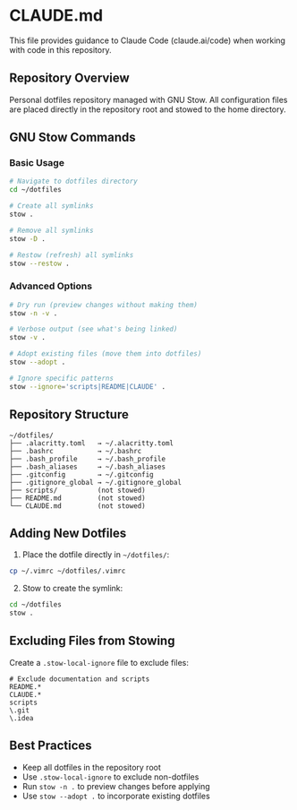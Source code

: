 # CLAUDE.md

This file provides guidance to Claude Code (claude.ai/code) when working with code in this repository.

## Repository Overview

Personal dotfiles repository managed with GNU Stow. All configuration files are placed directly in the repository root and stowed to the home directory.

## GNU Stow Commands

### Basic Usage

```bash
# Navigate to dotfiles directory
cd ~/dotfiles

# Create all symlinks
stow .

# Remove all symlinks
stow -D .

# Restow (refresh) all symlinks
stow --restow .
```

### Advanced Options

```bash
# Dry run (preview changes without making them)
stow -n -v .

# Verbose output (see what's being linked)
stow -v .

# Adopt existing files (move them into dotfiles)
stow --adopt .

# Ignore specific patterns
stow --ignore='scripts|README|CLAUDE' .
```

## Repository Structure

```
~/dotfiles/
├── .alacritty.toml   → ~/.alacritty.toml
├── .bashrc           → ~/.bashrc
├── .bash_profile     → ~/.bash_profile
├── .bash_aliases     → ~/.bash_aliases
├── .gitconfig        → ~/.gitconfig
├── .gitignore_global → ~/.gitignore_global
├── scripts/          (not stowed)
├── README.md         (not stowed)
└── CLAUDE.md         (not stowed)
```

## Adding New Dotfiles

1. Place the dotfile directly in `~/dotfiles/`:
```bash
cp ~/.vimrc ~/dotfiles/.vimrc
```

2. Stow to create the symlink:
```bash
cd ~/dotfiles
stow .
```

## Excluding Files from Stowing

Create a `.stow-local-ignore` file to exclude files:
```
# Exclude documentation and scripts
README.*
CLAUDE.*
scripts
\.git
\.idea
```

## Best Practices

- Keep all dotfiles in the repository root
- Use `.stow-local-ignore` to exclude non-dotfiles
- Run `stow -n .` to preview changes before applying
- Use `stow --adopt .` to incorporate existing dotfiles